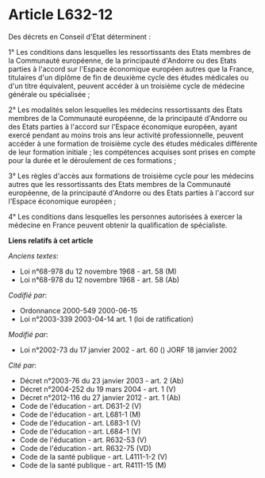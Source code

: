 # Article L632-12

Des décrets en Conseil d'Etat déterminent :

1° Les conditions dans lesquelles les ressortissants des Etats membres de la Communauté européenne, de la principauté
d'Andorre ou des Etats parties à l'accord sur l'Espace économique européen autres que la France, titulaires d'un diplôme de
fin de deuxième cycle des études médicales ou d'un titre équivalent, peuvent accéder à un troisième cycle de médecine
générale ou spécialisée ;

2° Les modalités selon lesquelles les médecins ressortissants des Etats membres de la Communauté européenne, de la
principauté d'Andorre ou des Etats parties à l'accord sur l'Espace économique européen, ayant exercé pendant au moins trois
ans leur activité professionnelle, peuvent accéder à une formation de troisième cycle des études médicales différente de leur
formation initiale ; les compétences acquises sont prises en compte pour la durée et le déroulement de ces formations ;

3° Les règles d'accès aux formations de troisième cycle pour les médecins autres que les ressortissants des Etats membres de
la Communauté européenne, de la principauté d'Andorre ou des Etats parties à l'accord sur l'Espace économique européen ;

4° Les conditions dans lesquelles les personnes autorisées à exercer la médecine en France peuvent obtenir la qualification
de spécialiste.

**Liens relatifs à cet article**

_Anciens textes_:

  - Loi n°68-978 du 12 novembre 1968 - art. 58 (M)
  - Loi n°68-978 du 12 novembre 1968 - art. 58 (Ab)

_Codifié par_:

  - Ordonnance 2000-549 2000-06-15
  - Loi n°2003-339 2003-04-14 art. 1 (loi de ratification)

_Modifié par_:

  - Loi n°2002-73 du 17 janvier 2002 - art. 60 () JORF 18 janvier 2002

_Cité par_:

  - Décret n°2003-76 du 23 janvier 2003 - art. 2 (Ab)
  - Décret n°2004-252 du 19 mars 2004 - art. 1 (V)
  - Décret n°2012-116 du 27 janvier 2012 - art. 1 (Ab)
  - Code de l'éducation - art. D631-2 (V)
  - Code de l'éducation - art. L681-1 (M)
  - Code de l'éducation - art. L683-1 (V)
  - Code de l'éducation - art. L684-1 (V)
  - Code de l'éducation - art. R632-53 (V)
  - Code de l'éducation - art. R632-75 (VD)
  - Code de la santé publique - art. L4111-1-2 (V)
  - Code de la santé publique - art. R4111-15 (M)
